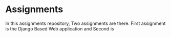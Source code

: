 # Assignments
In this  assignments repository, Two assignments are there.  First assignment is the Django Based Web application and Second is 

